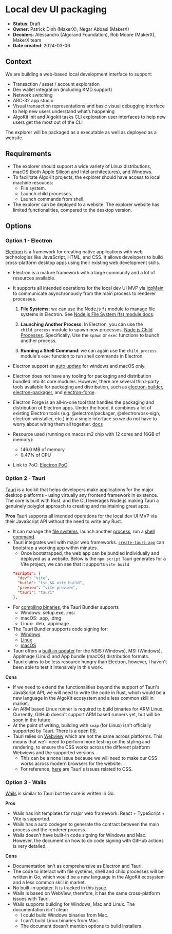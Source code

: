# Local dev UI packaging

- **Status**: Draft
- **Owner:** Patrick Dinh (MakerX), Negar Abbasi (MakerX)
- **Deciders**: Alessandro (Algorand Foundation), Rob Moore (MakerX), MakerX team
- **Date created**: 2024-03-06

## Context

We are building a web-based local development interface to support:

- Transaction / asset / account exploration
- Dev wallet integration (including KMD support)
- Network switching
- ARC-32 app studio
- Visual transaction representations and basic visual debugging interface to help new users understand what’s happening
- AlgoKit init and Algokit tasks CLI exploration user interfaces to help new users get the most out of the CLI

The explorer will be packaged as a executable as well as deployed as a website.

## Requirements

- The explorer should support a wide variety of Linux distributions, macOS (both Apple Silicon and Intel architectures), and Windows.
- To facilitate AlgoKit projects, the explorer should have access to local machine resouces:
  - File system.
  - Launch child processes.
  - Launch commands from shell.
- The explorer can be deployed to a website. The explorer website has limited functionalities, compared to the desktop version.

## Options

### Option 1 - Electron

[Electron](https://www.electronjs.org/) is a framework for creating native applications with web technologies like JavaScript, HTML, and CSS. It allows developers to build cross-platform desktop apps using their existing web development skills.

- Electron is a mature framework with a large community and a lot of resources available.
- It supports all intended operations for the local dev UI MVP via [icpMain](https://www.electronjs.org/docs/latest/api/ipc-main) to communicate asynchronously from the main process to renderer processes.

  1. **File Systems**: we can use the Node.js `fs` module to manage file systems in Electron. See [Node.js File System (fs) module docs](https://nodejs.org/api/fs.html).

  2. **Launching Another Process**: In Electron, you can use the `child_process` module to spawn new processes. [Node.js Child Processes](https://nodejs.org/api/child_process.html). Specifically, Use the `spawn` or `exec` functions to launch another process.

  3. **Running a Shell Command**: we can again use the `child_process` module's `exec` function to run shell commands in Electron.

- Electron support an [auto update](https://www.electronjs.org/docs/latest/api/auto-updater) for windows and macOS only.
- Electron does not have any tooling for packaging and distribution bundled into its core modules. However, there are several third-party tools available for packaging and distribution, such as [electron-builder](https://www.electron.build/), [electron-packager](https://www.npmjs.com/package/electron-packager), and [electron-forge](https://www.electronforge.io/).
- Electron Forge is an all-in-one tool that handles the packaging and distribution of Electron apps. Under the hood, it combines a lot of existing Electron tools (e.g. @electron/packager, @electron/osx-sign, electron-winstaller, etc.) into a single interface so we do not have to worry about wiring them all together. [docs](https://www.electronjs.org/docs/latest/tutorial/tutorial-packaging#using-electron-forge)
- Resource used (running on macos m2 chip with 12 cores and 16GB of memory):
  - 146.0 MB of memory
  - 0.47% of CPU
- Link to PoC: [Electron PoC](https://github.com/negar-abbasi/electron-poc)

### Option 2 - Tauri

[Tauri](https://tauri.app/about/intro) is a toolkit that helps developers make applications for the major desktop platforms - using virtually any frontend framework in existence. The core is built with Rust, and the CLI leverages Node.js making Tauri a genuinely polyglot approach to creating and maintaining great apps.

**Pros**
Tauri supports all intended operations for the local dev UI MVP via their JavaScript API without the need to write any Rust.

- It can manage the [file systems](https://tauri.app/v1/api/js/fs), launch another [process](https://tauri.app/v1/api/js/process), run a [shell command](https://tauri.app/v1/api/js/shell).
- Tauri integrates well with major web frameworks. [`create-tauri-app`](https://github.com/tauri-apps/create-tauri-app) can bootstrap a working app within minutes.
  - Once bootstrapped, the web app can be bundled individually and deployed as a website. Below is the `npm script` Tauri generates for a Vite project, we can see that it supports `vite build`
  ```json
  "scripts": {
    "dev": "vite",
    "build": "tsc && vite build",
    "preview": "vite preview",
    "tauri": "tauri"
  },
  ```
- For [compiling binaries](https://tauri.app/v1/guides/building/), the Tauri Bundler supports
  - Windows: setup.exe, .msi
  - macOS: .app, .dmg
  - Linux: .deb, .appimage
- The Tauri Bundler supports code signing for:
  - [Windows](https://tauri.app/v1/guides/distribution/sign-windows)
  - [Linux](https://tauri.app/v1/guides/distribution/sign-linux)
  - [macOS](https://tauri.app/v1/guides/distribution/sign-macos)
- Tauri offers a [built-in updater](https://tauri.app/v1/guides/distribution/updater) for the NSIS (Windows), MSI (Windows), AppImage (Linux) and App bundle (macOS) distribution formats.
- Tauri claims to be less resource hungry than Electron, however, I haven't been able to test it intensively in this work.

**Cons**

- If we need to extend the functionalities beyond the support of Tauri's JavaScript API, we will need to write the code in Rust, which would be a new language in the AlgoKit ecosystem and a less common skill in market.
- An ARM based Linux runner is required to build binaries for ARM Linux. Currently, GitHub doesn't support ARM based runners yet, but will be [soon](https://github.blog/changelog/2023-10-30-accelerate-your-ci-cd-with-arm-based-hosted-runners-in-github-actions/) in the future.
- At the point of writing, building with `snap` (for Linux) isn't officially supported by Tauri. There is a open [PR](https://github.com/tauri-apps/tauri/pull/6532).
- Tauri relies on [Webview](https://tauri.app/v1/references/webview-versions/) which are not the same across platforms. This means that we'll need to perform more testing on the styling and rendering, to ensure the CSS works across the different platform Webviews and the supported versions.
  - This can be a none issue because we will need to make our CSS works across modern browsers for the website.
  - For reference, [here](https://github.com/tauri-apps/tauri/issues?q=is%3Aissue+webview+css) are Tauri's issues related to CSS.

### Option 3 - Wails

[Wails](https://wails.io/) is similar to Tauri but the core is written in Go.

**Pros**

- Wails has init templates for major web framework. React + TypeScript + Vite is supported.
- Wails has a auto codegen to generate the contract between the main process and the renderer process.
- Wails doesn't have built-in code signing for Windows and Mac. However, the document on how to do code signing with GitHub actions is very detailed.

**Cons**

- Documentation isn't as comprehensive as Electron and Tauri.
- The code to interact with file systems, shell and child processes will be written in Go, which would be a new language in the AlgoKit ecosystem and a less common skill in market.
- No built-in updater. It is tracked in this [issue](https://github.com/wailsapp/wails/issues/1178).
- Wails is based on WebView, therefore, it has the same cross-platform issues with Tauri.
- Wails supports building for Windows, Mac and Linux. The documentation isn't clear:
  - I could build Windows binaries from Mac.
  - I can't build Linux binaries from Mac.
  - The document doesn't mention options to build installers.

